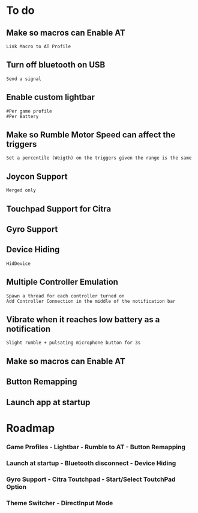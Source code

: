 # To do

## Make so macros can Enable AT
    Link Macro to AT Profile

## Turn off bluetooth on USB
    Send a signal

## Enable custom lightbar

    #Per game profile
    #Per Battery

## Make so Rumble Motor Speed can affect the triggers
    Set a percentile (Weigth) on the triggers given the range is the same

## Joycon Support
    Merged only

## Touchpad Support for Citra

## Gyro Support

## Device Hiding
    HidDevice

## Multiple Controller Emulation
    Spawn a thread for each controller turned on
    Add Controller Connection in the middle of the notification bar
     
## Vibrate when it reaches low battery as a notification
    Slight rumble + pulsating microphone button for 3s

## 	Make so macros can Enable AT

## Button Remapping

## Launch app at startup


# Roadmap

### Game Profiles - Lightbar - Rumble to AT - Button Remapping

### Launch at startup - Bluetooth disconnect - Device Hiding

### Gyro Support - Citra Toutchpad - Start/Select ToutchPad Option

### Theme Switcher - DirectInput Mode
